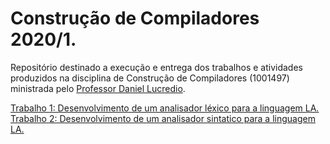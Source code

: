 # Construção de Compiladores 2020/1.

Repositório destinado a execução e entrega dos trabalhos e atividades produzidos na disciplina de Construção de Compiladores (1001497) ministrada pelo [Professor Daniel Lucredio](http://www2.dc.ufscar.br/~daniel/courses.html).


[Trabalho 1: Desenvolvimento de um analisador léxico para a linguagem LA.](https://github.com/Donderileo/Compiladores/tree/main/lexico-la)
[Trabalho 2: Desenvolvimento de um analisador sintatico para a linguagem LA.](https://github.com/Donderileo/Compiladores/tree/main/la-sintatico)


